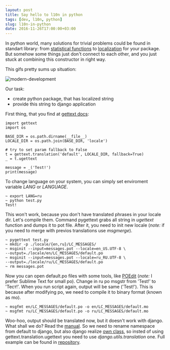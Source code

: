 ```yaml
---
layout: post
title: Say hello to l10n in python
tags: [dev, l10n, python]
slug: l10n-in-python
date: 2016-11-26T17:00:00+03:00
---
```


In python world, many solutions for trivial problems could be found in standart library: from [statistical functions](https://docs.python.org/3/library/statistics.html) to [localization](https://docs.python.org/3/library/gettext.html) for your package.
But somehow some things just don't connect to each other, and you just stuck at combining this constructor in right way.
<!--more-->
This gifs pretty sums up situation:

![modern-development](/images/modern-development.gif)

Our task:

  * create python package, that has localized string
  * provide this string to django application

First thing, that you find at [gettext docs](https://docs.python.org/3/library/gettext.html):

```
import gettext
import os

BASE_DIR = os.path.dirname(__file__)
LOCALE_DIR = os.path.join(BASE_DIR, 'locale')

# try to set param fallback to False
t = gettext.translation('default', LOCALE_DIR, fallback=True)
_ = t.ugettext

message = _('Test!')
print(message)
```
To change language on your system, you can simply set enviroment variable _LANG_ or _LANGUAGE_.

```
~ export LANG=ru
~ python test.py
Test!
```

This won't work, because you don't have translated phrases in your locale dir. Let's compile them.
Command pygettext grabs all string in _ugettext_ function and dumps it to pot file.
After it, you need to init new locale (_note:_ if you need to merge with previos translations use _msgmerge_).

```
~ pygettext test.py
~ mkdir -p ./locale/{en,ru}/LC_MESSAGES/
~ msginit --input=messages.pot --locale=en_US.UTF-8 \
--output=./locale/en/LC_MESSAGES/default.po
~ msginit --input=messages.pot --locale=ru_RU.UTF-8 \
--output=./locale/ru/LC_MESSAGES/default.po
~ rm messages.pot
```

Now you can open default.po files with some tools, like [POEdit](https://poedit.net/) (_note:_ I prefer Sublime Text for small po).
Change in ru po msgstr from 'Test!' to 'Тест!'. When you run script again, output will be same ('Test!').
This is because after modifying po, we need to compile it to binary format (known as mo).

```
~ msgfmt en/LC_MESSAGES/default.po -o en/LC_MESSAGES/default.mo
~ msgfmt ru/LC_MESSAGES/default.po -o ru/LC_MESSAGES/default.mo
```

Woo-hoo, output should be translated now, but it doesn't work with django.
What shall we do? Read the [manual](https://docs.djangoproject.com/en/1.10/topics/i18n/translation/#how-django-discovers-translations).
So we need to rename namespace from default to django, but also django realize [own class](https://github.com/django/django/blob/1.10.3/django/utils/translation/trans_real.py#L90), so insted of using gettext.translation.ugettext you need to use _django.utils.translation_ one.
Full example can be found in [repository](https://github.com/vanadium23/py-hello-l10n).
